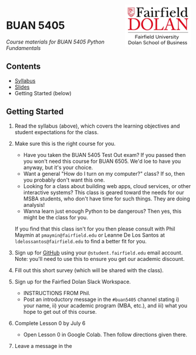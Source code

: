 <img src="https://github.com/christopherhuntley/BUAN5405-docs/blob/master/Slides/img/Dolan.png?raw=true" style="width:180px; float:right">

# BUAN 5405 
_Course materials for BUAN 5405 Python Fundamentals_
 
## Contents
 * [Syllabus](Syllabus.md)
 * [Slides](Slides/Readme.md)
 * Getting Started (below)

## Getting Started

1. Read the syllabus (above), which covers the learning objectives and student expectations for the class. 
2. Make sure this is the right course for you.  
   * Have you taken the BUAN 5405 Test Out exam? If you passed then you won't need this course for BUAN 6505. We'd loe to have you anyway, but it's your choice. 
   * Want a general "How do I turn on my computer?" class? If so, then you probably don't want this one. 
   * Looking for a class about building web apps, cloud services, or other interactive systems? This class is geared toward the needs for our MSBA students, who don't have time for such things. They are doing analysis!
   * Wanna learn just enough Python to be dangerous? Then yes, this might be the class for you. 
   
   If you find that this class isn't for you then please consult with Phil Maymin at `pmaymin@fairfield.edu` or Leanne De Los Santos at `ldelossantos@fairfield.edu` to find a better fit for you. 
   
3. Sign up for [GitHub](https://github.com) using your `@student.fairfield.edu` email account. Note: you'll need to use this to ensure you get our academic discount. 
4. Fill out this short survey (which will be shared with the class).
4. Sign up for the Fairfied Dolan Slack Workspace. 
    * INSTRUCTIONS FROM Phil. 
    * Post an introductory message in the `#buan5405` channel stating i) your name, ii) your academic program (MBA, etc.), and iii) what you hope to get out of this course.  
5. Complete Lesson 0 by July 6
    * Open Lesson 0 in Google Colab. Then follow directions given there. 
6. Leave a message in the 